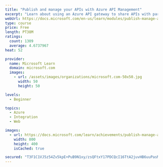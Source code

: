```yaml
---
title: "Publish and manage your APIs with Azure API Management"
excerpt: "Learn about using an Azure API gateway to share APIs with partners, and how to use subscription keys to control access to your APIs."
webUrl: https://docs.microsoft.com/en-us/learn/modules/publish-manage-apis-with-azure-api-management/
type: course
price: Free
length: PT38M
ratings:
  count: 1309
  average: 4.6737967
heat: 52

provider:
  name: Microsoft Learn
  domain: microsoft.com
  images:
    - url: /assets/images/organizations/microsoft.com-50x50.jpg
      width: 50
      height: 50

levels:
  - Beginner

topics:
  - Azure
  - Integration
  - Web

images:
  - url: https://docs.microsoft.com/learn/achievements/publish-manage-apis-with-azure-api-management-social.png
    width: 800
    height: 400
    isCached: true

secured: "T3F1C1VJ5z54Zv5kpE+PuB9N1xy/zsQFtxY17PDCQcI16TtA2juvHB6uuPasMN65eH/kKUoxuK2YHEA4281Nx9YMltp7xlzwirS4UJHEtROJKzydGJdh8+3XWe3hgiq91ST/hACIDOHKqSMNamZx9j+m18yY3UlOUkFWqnl894WPNhWVPwzDAPzbEUlDjP7XtDGJTCrdnM15Hjkq0G98EkuVjVa6fFX67NlaUVl3echaJOX+TkJv70/yFiR6Hqxx3x25zZIW8BsDuP2fGUZe6WtBhdum07IApY6ke9HV/8MCaaZ2kAIEa5VggwcubTUjz2u8R9S0CvyJw3X0dKWFxkBtsXJsg8OEXBo170oh0PUn2pxDEZUgu7uc/WhQhe4AR4H5P2Obc/7OrNTFQUJf6a3Hnl7xAN/PGRpEBQxCew4=;kLu8mA2+LvKsxsWVhOmk+g=="
---
```


